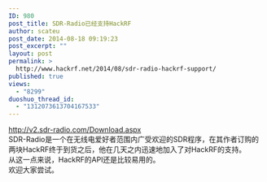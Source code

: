 ```yaml
---
ID: 980
post_title: SDR-Radio已经支持HackRF
author: scateu
post_date: 2014-08-18 09:19:23
post_excerpt: ""
layout: post
permalink: >
  http://www.hackrf.net/2014/08/sdr-radio-hackrf-support/
published: true
views:
  - "8299"
duoshuo_thread_id:
  - "1312073613704167533"
---
```

<div><a href="http://v2.sdr-radio.com/Download.aspx">http://v2.sdr-radio.com/Download.aspx</a></div>
<div></div>
<div>SDR-Radio是一个在无线电爱好者范围内广受欢迎的SDR程序，在其作者订购的两块HackRF终于到货之后，他在几天之内迅速地加入了对HackRF的支持。</div>
<div>从这一点来说，HackRF的API还是比较易用的。</div>
<div></div>
<div>欢迎大家尝试。</div>
<div></div>
<div></div>